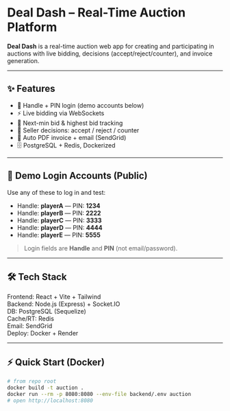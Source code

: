 # Deal Dash – Real-Time Auction Platform

**Deal Dash** is a real-time auction web app for creating and participating in auctions with live bidding, decisions (accept/reject/counter), and invoice generation.

---

## ✨ Features
- 🔐 Handle + PIN login (demo accounts below)
- ⚡ Live bidding via WebSockets
- 🧮 Next-min bid & highest bid tracking
- 🤝 Seller decisions: accept / reject / counter
- 🧾 Auto PDF invoice + email (SendGrid)
- 🗄 PostgreSQL + Redis, Dockerized

---

## 🧪 Demo Login Accounts (Public)
Use any of these to log in and test:

- Handle: **playerA** — PIN: **1234**
- Handle: **playerB** — PIN: **2222**
- Handle: **playerC** — PIN: **3333**
- Handle: **playerD** — PIN: **4444**
- Handle: **playerE** — PIN: **5555**

> Login fields are **Handle** and **PIN** (not email/password).

---

## 🛠 Tech Stack
Frontend: React + Vite + Tailwind  
Backend: Node.js (Express) + Socket.IO  
DB: PostgreSQL (Sequelize)  
Cache/RT: Redis  
Email: SendGrid  
Deploy: Docker + Render

---

## ⚡ Quick Start (Docker)
```bash
# from repo root
docker build -t auction .
docker run --rm -p 8080:8080 --env-file backend/.env auction
# open http://localhost:8080
